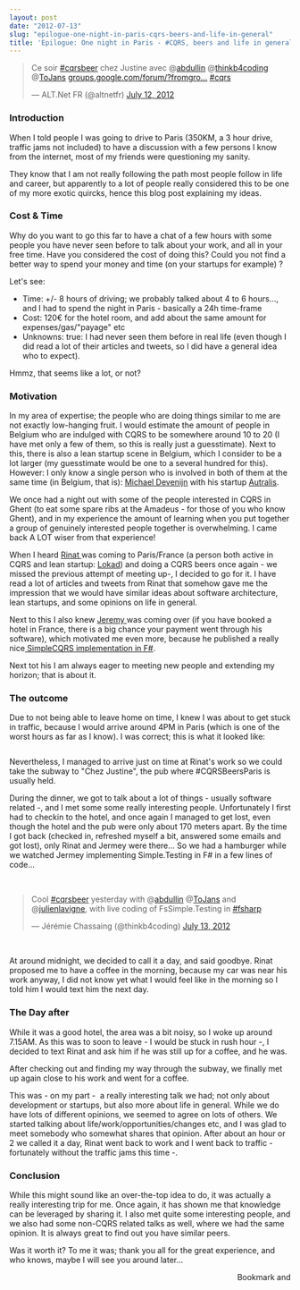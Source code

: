 ```yaml
---
layout: post
date: "2012-07-13"
slug: "epilogue-one-night-in-paris-cqrs-beers-and-life-in-general"
title: 'Epilogue: One night in Paris - #CQRS, beers and life in general'
---
```


<blockquote class="twitter-tweet">
<p>Ce soir <a href="https://twitter.com/search/%2523cqrsbeer">#cqrsbeer</a> chez Justine avec @<a href="https://twitter.com/abdullin">abdullin</a> @<a href="https://twitter.com/thinkb4coding">thinkb4coding</a> @<a href="https://twitter.com/ToJans">ToJans</a> <a title="https://groups.google.com/forum/?fromgroups#!topic/parisaltnet/0A2ap2PJdvw" href="https://t.co/7tN6nNoa">groups.google.com/forum/?fromgro&hellip;</a> <a href="https://twitter.com/search/%2523cqrs">#cqrs</a></p>
&mdash; ALT.Net FR (@altnetfr) <a href="https://twitter.com/altnetfr/status/223353787635609600">July 12, 2012</a></blockquote>
<p>
<script src="//platform.twitter.com/widgets.js"></script>
</p>
<h3>Introduction</h3>
<p>When I told people I was going to drive to Paris (350KM, a 3 hour drive, traffic jams not included) to have a discussion with a few persons I know from the internet, most of my friends were questioning my sanity.</p>
<p>They know that I am not really following the path most people follow in life and career, but apparently to a lot of people really considered this to be one of my more exotic quircks, hence this blog post explaining my ideas.</p>
<h3>Cost &amp; Time</h3>
<p>Why do you want to go this far to have a chat of a few hours with some people you have never seen before to talk about your work, and all in your free time. Have you considered the cost of doing this? Could you not find a better way to spend your money and time (on your startups for example) ?</p>
<p>Let's see:</p>
<ul>
<li>Time: +/- 8 hours of driving; we probably talked about 4 to 6 hours..., and I had to spend the night in Paris - basically a 24h time-frame</li>
<li>Cost: 120&euro; for the hotel room, and add about the same amount for expenses/gas/"payage" etc</li>
<li>Unknowns: true: I had never seen them before in real life (even though I did read a lot of their articles and tweets, so I did have a general idea who to expect).</li>
</ul>
<div>Hmmz, that seems like a lot, or not?</div>
<div></div>
<h3>Motivation</h3>
<p>In my area of expertise; the people who are doing things similar to me are not exactly low-hanging fruit. I would estimate the amount of people in Belgium who are indulged with CQRS to be somewhere around 10 to 20 (I have met only a few of them, so this is really just a guesstimate). Next to this, there is also a lean startup scene in Belgium, which I consider to be a lot larger (my guesstimate would be one to a several hundred for this). However: I only know a single person who is involved in both of them at the same time (in Belgium, that is): <a href="https://twitter.com/MichaelDevenijn" target="_blank">Michael Devenijn</a> with his startup <a href="https://www.autralis.com/" target="_blank">Autralis</a>.</p>
<p>We once had a night out with some of the people interested in CQRS in Ghent (to eat some spare ribs at the Amadeus - for those of you who know Ghent), and in my experience the amount of learning when you put together a group of genuinely interested people together is overwhelming. I came back A LOT wiser from that experience!</p>
<p>When I heard <a href="https://abdullin.com/" target="_blank">Rinat </a>was coming to Paris/France (a person both active in CQRS and lean startup: <a href="https://www.lokad.com/" target="_blank">Lokad</a>) and doing a CQRS beers&nbsp;once again&nbsp;- we missed the previous attempt of meeting up-, I decided to go for it. I have read a lot of articles and tweets from Rinat that somehow gave me the impression that we would have similar ideas about software architecture, lean startups, and some opinions on life in general.</p>
<p>Next to this I also knew <a href="https://thinkbeforecoding.com/" target="_blank">Jeremy </a>was coming over (if you have booked a hotel in France, there is a big chance your payment went through his software), which motivated me even more, because he published a really nice<a href="https://github.com/thinkbeforecoding/m-r" target="_blank"> SimpleCQRS implementation in F#</a>.</p>
<p>Next tot his I am always eager to meeting new people and extending my horizon; that is about it.</p>
<h3>The outcome</h3>
<p>Due to not being able to leave home on time, I knew I was about to get stuck in traffic, because I would arrive around 4PM in Paris (which is one of the worst hours as far as I know). I was correct; this is what it looked like:</p>
<p><img src="/images/archive/corebvba/2012%2f7%2f289961_4367556274189_2095702751_o.jpg" alt="" /></p>
<p>Nevertheless, I managed to arrive just on time at Rinat's work so we could take the subway to "Chez Justine", the pub where #CQRSBeersParis is usually held.&nbsp;</p>
<p>During the dinner, we got to talk about a lot of things - usually software related -, and I met some some really interesting people. Unfortunately I first had to checkin to the hotel, and once again I managed to get lost, even though the hotel and the pub were only about 170 meters apart. By the time I got back (checked in, refreshed myself a bit, answered some emails and got lost), only Rinat and Jermey were there... So we had a hamburger while we watched Jermey implementing Simple.Testing in F# in a few lines of code...</p>
<p>&nbsp;</p>
<blockquote class="twitter-tweet">
<p>Cool <a href="https://twitter.com/search/%2523cqrsbeer">#cqrsbeer</a> yesterday with @<a href="https://twitter.com/abdullin">abdullin</a> @<a href="https://twitter.com/ToJans">ToJans</a> and @<a href="https://twitter.com/julienlavigne">julienlavigne</a>, with live coding of FsSimple.Testing in <a href="https://twitter.com/search/%2523fsharp">#fsharp</a></p>
&mdash; J&eacute;r&eacute;mie Chassaing (@thinkb4coding) <a href="https://twitter.com/thinkb4coding/status/223685830886166529">July 13, 2012</a></blockquote>
<p>
<script src="//platform.twitter.com/widgets.js"></script>
</p>
<p>&nbsp;</p>
<p>At around midnight, we decided to call it a day, and said goodbye. Rinat proposed me to have a coffee in the morning, because my car was near his work anyway, I did not know yet what I would feel like in the morning so I told him I would text him the next day.</p>
<h3>The Day after</h3>
<p>While it was a good hotel, the area was a bit noisy, so I woke up around 7.15AM. As this was to soon to leave - I would be stuck in rush hour -, I decided to text Rinat and ask him if he was still up for a coffee, and he was.</p>
<p>After checking out and finding my way through the subway, we finally met up again close to his work and went for a coffee.</p>
<p>This was - on my part - &nbsp;a really interesting talk we had; not only about development or startups, but also more about life in general. While we do have lots of different opinions, we seemed to agree on lots of others. We started talking about life/work/opportunities/changes etc, and I was glad to meet somebody who somewhat shares that opinion. After about an hour or 2 we called it a day, Rinat went back to work and I went back to traffic - fortunately without the traffic jams this time -.</p>
<h3>Conclusion</h3>
<p>While this might sound like an over-the-top idea to do, it was actually a really interesting trip for me. Once again, it has shown me that knowledge can be leveraged by sharing it. I also met quite some interesting people, and we also had some non-CQRS related talks as well, where we had the same opinion. It is always great to find out you have similar peers.</p>
<p>Was it worth it? To me it was; thank you all for the great experience, and who knows, maybe I will see you around later...</p><div style="text-align:right"><a class="addthis_button" href="https://www.addthis.com/bookmark.php?v=250&amp;pub=xa-4aec37702e3161d4"><img src="https://s7.addthis.com/static/btn/v2/lg-share-en.gif" width="125" height="16" alt="Bookmark and Share" style="border:0"/></a><script type="text/javascript" src="https://s7.addthis.com/js/250/addthis_widget.js#pub=xa-4aec37702e3161d4"></script></div>
